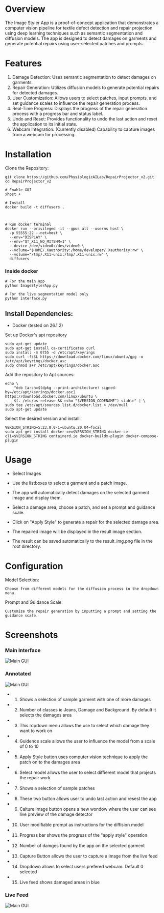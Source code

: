 # Overview
The Image Styler App is a proof-of-concept application that demonstrates a computer vision pipeline for textile defect detection and repair projection using deep learning techniques such as semantic segmentation and diffusion models. The app is designed to detect damages on garments and generate potential repairs using user-selected patches and prompts.

# Features
1. Damage Detection: Uses semantic segmentation to detect damages on garments.
2. Repair Generation: Utilizes diffusion models to generate potential repairs for detected damages.
3. User Customization: Allows users to select patches, input prompts, and set guidance scales to influence the repair generation process.
4. Real-Time Progress: Displays the progress of the repair generation process with a progress bar and status label.
5. Undo and Reset: Provides functionality to undo the last action and reset the application to its initial state.
6. Webcam Integration: (Currently disabled) Capability to capture images from a webcam for processing.

# Installation
Clone the Repository:

    git clone https://github.com/PhysiologicAILab/RepairProjector_v2.git
    cd RepairProjector_v2
    
    # Enable GUI 
    xhost +
    
    # Install 
    docker build -t diffusers .
    
    
    
    # Run docker terminal
    docker run --privileged -it --gpus all --userns host \
      -p 55555:22 --net=host \
      --env="DISPLAY" \
      --env="QT_X11_NO_MITSHM=1" \
      --device /dev/video0:/dev/video0 \
      --volume="$HOME/.Xauthority:/home/developer/.Xauthority:rw" \
      --volume="/tmp/.X11-unix:/tmp/.X11-unix:rw" \
      diffusers

### Inside docker
    # For the main app
    python ImageStylerApp.py

    # For the live segmentation model only 
    python interface.py
    

## Install Dependencies:

- Docker (tested on 26.1.2)

Set up Docker's apt repository

    sudo apt-get update
    sudo apt-get install ca-certificates curl
    sudo install -m 0755 -d /etc/apt/keyrings
    sudo curl -fsSL https://download.docker.com/linux/ubuntu/gpg -o /etc/apt/keyrings/docker.asc
    sudo chmod a+r /etc/apt/keyrings/docker.asc

Add the repository to Apt sources:

    echo \
        "deb [arch=$(dpkg --print-architecture) signed-by=/etc/apt/keyrings/docker.asc] https://download.docker.com/linux/ubuntu \
        $(. /etc/os-release && echo "$VERSION_CODENAME") stable" | \
    sudo tee /etc/apt/sources.list.d/docker.list > /dev/null
    sudo apt-get update

Select the desired version and install:

    VERSION_STRING=5:23.0.0-1~ubuntu.20.04~focal
    sudo apt-get install docker-ce=$VERSION_STRING docker-ce-cli=$VERSION_STRING containerd.io docker-buildx-plugin docker-compose-plugin




# Usage
- Select Images

- Use the listboxes to select a garment and a patch image.


- The app will automatically detect damages on the selected garment image and display them.


- Select a damage area, choose a patch, and set a prompt and guidance scale.

- Click on "Apply Style" to generate a repair for the selected damage area.



- The repaired image will be displayed in the result image section.
- The result can be saved automatically to the result_img.png file in the root directory.

# Configuration
Model Selection:

    Choose from different models for the diffusion process in the dropdown menu.
Prompt and Guidance Scale:

    Customize the repair generation by inputting a prompt and setting the guidance scale.

# Screenshots

### Main Interface
![Main GUI](repairProjector.png?raw=true "Interface")


### Annotated
![Main GUI](web_live_fusion_annt.png?raw=true "Annotated")


- 1. Shows a selection of sample garment with one of more damages
- 2. Number of classes ie Jeans, Damage and Background. By default it selects the damages area 
- 3. This ropdown menu allows the use to select which damage they want to work on
- 4. Guidence scale allows the user to influence the model from a scale of 0 to 10
- 5. Apply Style button uses computer vision technique to apply the patch on to the damages area
- 6. Select model allows the user to select diffierent model that projects the repair work
- 7. Shows a selection of sample patches 
- 8. These two button allows user to undo last action and resest the app
- 9. Calture image button opens a new wondow where the user can see live preview of the damage detector 
- 10. User modifiable prompt as instructions for the diffision model 
- 11. Progress bar shows the progress of the "apply style" operation
- 12. Number of damges found by the app on the selected garment
- 13. Capture Button allows the user to capture a image from the live feed
- 14. Dropdown allows to select users prefered webcam. Default 0 selected
- 15. Live feed shows damaged areas in blue 


### Live Feed
![Main GUI](webcam_live_feed_annt.png?raw=true "Annotated")



